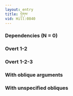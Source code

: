 ```yaml
---
layout: entry
title: དྲེགས་
vid: Hill:0840
---
```

### Dependencies (N = 0)


### Overt 1-2


### Overt 1-2-3


### With oblique arguments


### With unspecified obliques
